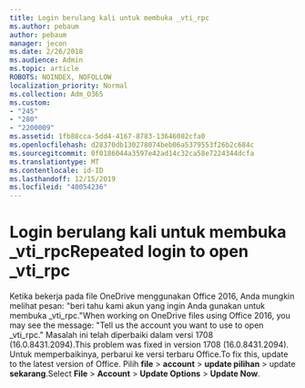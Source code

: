 ```yaml
---
title: Login berulang kali untuk membuka _vti_rpc
ms.author: pebaum
author: pebaum
manager: jecon
ms.date: 2/26/2018
ms.audience: Admin
ms.topic: article
ROBOTS: NOINDEX, NOFOLLOW
localization_priority: Normal
ms.collection: Adm_O365
ms.custom:
- "245"
- "280"
- "2200009"
ms.assetid: 1fb88cca-5dd4-4167-8783-13646082cfa0
ms.openlocfilehash: d28370db130278074beb06a5379553f26b2c684c
ms.sourcegitcommit: 0f0186044a3597e42ad14c32ca58e7224344dcfa
ms.translationtype: MT
ms.contentlocale: id-ID
ms.lasthandoff: 12/15/2019
ms.locfileid: "40054236"
---
```

# <a name="repeated-login-to-open-_vti_rpc"></a><span data-ttu-id="fe011-102">Login berulang kali untuk membuka _vti_rpc</span><span class="sxs-lookup"><span data-stu-id="fe011-102">Repeated login to open _vti_rpc</span></span>

<span data-ttu-id="fe011-103">Ketika bekerja pada file OneDrive menggunakan Office 2016, Anda mungkin melihat pesan: "beri tahu kami akun yang ingin Anda gunakan untuk membuka _vti_rpc."</span><span class="sxs-lookup"><span data-stu-id="fe011-103">When working on OneDrive files using Office 2016, you may see the message: "Tell us the account you want to use to open _vti_rpc."</span></span> <span data-ttu-id="fe011-104">Masalah ini telah diperbaiki dalam versi 1708 (16.0.8431.2094).</span><span class="sxs-lookup"><span data-stu-id="fe011-104">This problem was fixed in version 1708 (16.0.8431.2094).</span></span> <span data-ttu-id="fe011-105">Untuk memperbaikinya, perbarui ke versi terbaru Office.</span><span class="sxs-lookup"><span data-stu-id="fe011-105">To fix this, update to the latest version of Office.</span></span> <span data-ttu-id="fe011-106">Pilih **file** \> **account** \> **update pilihan** \> update **sekarang**.</span><span class="sxs-lookup"><span data-stu-id="fe011-106">Select **File** \> **Account** \> **Update Options** \> **Update Now**.</span></span>
  